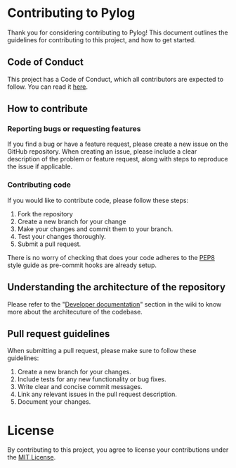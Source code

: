 # Contributing to Pylog

Thank you for considering contributing to Pylog! This document outlines the guidelines for contributing to this project, and how to get started.

## Code of Conduct

This project has a Code of Conduct, which all contributors are expected to follow. You can read it [here](CODE_OF_CONDUCT.md).

## How to contribute

### Reporting bugs or requesting features

If you find a bug or have a feature request, please create a new issue on the GitHub repository. When creating an issue, please include a clear description of the problem or feature request, along with steps to reproduce the issue if applicable.

### Contributing code

If you would like to contribute code, please follow these steps:

1. Fork the repository
2. Create a new branch for your change
3. Make your changes and commit them to your branch.
4. Test your changes thoroughly.
5. Submit a pull request.

There is no worry of checking that does your code adheres to the [PEP8](https://www.python.org/dev/peps/pep-0008/) style guide as pre-commit hooks are already setup.

## Understanding the architecture of the repository

Please refer to the "[Developer documentation](https://github.com/mihirvagal/pylog/wiki/Developer-documentation)" section in the wiki to know more about the architecuture of the codebase.

## Pull request guidelines

When submitting a pull request, please make sure to follow these guidelines:

1. Create a new branch for your changes.
2. Include tests for any new functionality or bug fixes.
3. Write clear and concise commit messages.
4. Link any relevant issues in the pull request description.
5. Document your changes.

# License

By contributing to this project, you agree to license your contributions under the [MIT License](LICENSE.md).
